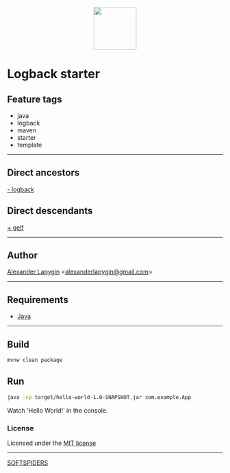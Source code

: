 <div align="center">
    <a href="https://github.com/softspiders/softspiders">
      <img src="https://avatars.githubusercontent.com/u/47006425?v=4" width="100" height="100"/>
    </a>
</div> 

# Logback starter

## Feature tags
- java
- logback
- maven
- starter
- template

---

## Direct ancestors
[- logback](https://github.com/AlexanderLapygin/java-helloworld/tree/main#readme)

## Direct descendants
[+ gelf](https://github.com/AlexanderLapygin/logback-gelf-starter#readme)

---

## Author

[Alexander Lapygin](https://github.com/AlexanderLapygin) <<alexanderlapygin@gmail.com>>

---

## Requirements

- [Java](https://www.oracle.com/java/technologies/javase/jdk17-archive-downloads.html)

---

## Build

```sh
mvnw clean package
```

## Run

```sh
java -cp target/hello-world-1.0-SNAPSHOT.jar com.example.App
```

Watch 'Hello World!' in the console.

### License

Licensed under the [MIT license](./LICENSE)

---

[SOFTSPIDERS](https://github.com/softspiders/softspiders)
